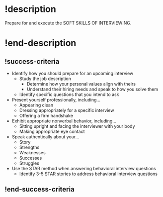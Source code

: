 
# !description
Prepare for and execute the SOFT SKILLS OF INTERVIEWING.
# !end-description

## !success-criteria
- Identify how you should prepare for an upcoming interview
  - Study the job description
    - Determine how your personal values align with theirs
    - Understand their hiring needs and speak to how you solve them
  - Identify specific questions that you intend to ask
- Present yourself professionally, including…
  - Appearing clean
  - Dressing appropriately for a specific interview
  - Offering a firm handshake
- Exhibit appropriate nonverbal behavior, including…
  - Sitting upright and facing the interviewer with your body
  - Making appropriate eye contact
- Speak authentically about your…
  - Story
  - Strengths
  - Weaknesses
  - Successes
  - Struggles
- Use the STAR method when answering behavioral interview questions
  - Identify 3-5 STAR stories to address behavioral interview questions
## !end-success-criteria
